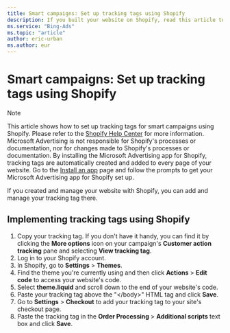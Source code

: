 ```yaml
---
title: Smart campaigns: Set up tracking tags using Shopify
description: If you built your website on Shopify, read this article to learn how to set up tracking tags on it.
ms.service: "Bing-Ads"
ms.topic: "article"
author: eric-urban
ms.author: eur
---
```


# Smart campaigns: Set up tracking tags using Shopify

> [!NOTE]
> This article shows how to set up tracking tags for smart campaigns using Shopify. Please refer to the [Shopify Help Center](https://go.microsoft.com/fwlink?LinkId=2010843) for more information.
> Microsoft Advertising is not responsible for Shopify's processes or documentation, nor for changes made to Shopify's processes or documentation.
> By installing the Microsoft Advertising app for Shopify, tracking tags are automatically created and added to every page of your website. Go to the [Install an app](https://go.microsoft.com/fwlink?LinkId=2109447) page and follow the prompts to get your Microsoft Advertising  app for Shopify set up.

If you created and manage your website with Shopify, you can add and manage your tracking tag there.

## Implementing tracking tags using Shopify

1. Copy your tracking tag. If you don't have it handy, you can find it by clicking the **More options** icon on your campaign's **Customer action tracking** pane and selecting **View tracking tag**.
1. Log in to your Shopify account.
1. In Shopify, go to **Settings**&nbsp;&gt;&nbsp;**Themes**.
1. Find the theme you're currently using and then click **Actions**&nbsp;&gt;&nbsp;**Edit code** to access your website's code.
1. Select **theme.liquid** and scroll down to the end of your website's code.
1. Paste your tracking tag above the "&lt;/body&gt;" HTML tag and click **Save**.
1. Go to **Settings**&nbsp;&gt;&nbsp;**Checkout** to add your tracking tag to your site's checkout page.
1. Paste the tracking tag in the **Order Processing**&nbsp;&gt;&nbsp;**Additional scripts** text box and click **Save**.


